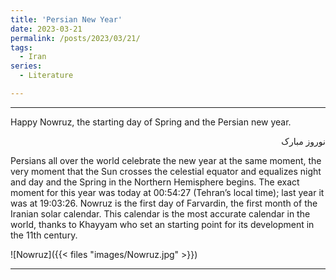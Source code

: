 ```yaml
---
title: 'Persian New Year'
date: 2023-03-21
permalink: /posts/2023/03/21/
tags:
  - Iran
series:
  - Literature

---
```

---

Happy Nowruz, the starting day of Spring and the Persian new year.

<div dir="rtl">
نوروز مبارک
</div>

Persians all over the world celebrate the new year at the same moment, the very moment that the Sun crosses the celestial equator and equalizes night and day and the Spring in the Northern Hemisphere begins. The exact moment for this year was today at 00:54:27 (Tehran’s local time); last year it was at 19:03:26.
Nowruz is the first day of Farvardin, the first month of the Iranian solar calendar. This calendar is the most accurate calendar in the world, thanks to Khayyam who set an starting point for its development in the 11th century. 

![Nowruz]({{< files "images/Nowruz.jpg" >}})

---
